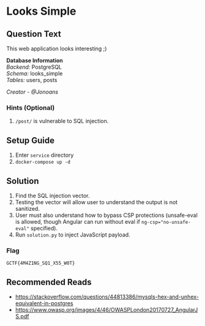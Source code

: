 # Looks Simple

## Question Text

This web application looks interesting ;)

<b>Database Information</b>  
*Backend:* PostgreSQL  
*Schema:* looks_simple  
*Tables:* users, posts

*Creator - @Jonoans*

### Hints (Optional)
1. `/post/` is vulnerable to SQL injection.

## Setup Guide
1. Enter `service` directory
2. `docker-compose up -d`

## Solution
1. Find the SQL injection vector.
2. Testing the vector will allow user to understand the output is not sanitized.
3. User must also understand how to bypass CSP protections (unsafe-eval is allowed, though Angular can run without eval if `ng-csp="no-unsafe-eval"` specified).
4. Run `solution.py` to inject JavaScript payload.

### Flag
`GCTF{4M4Z1NG_SQ1_X55_W0T}`

## Recommended Reads
* https://stackoverflow.com/questions/44813386/mysqls-hex-and-unhex-equivalent-in-postgres
* https://www.owasp.org/images/4/46/OWASPLondon20170727_AngularJS.pdf